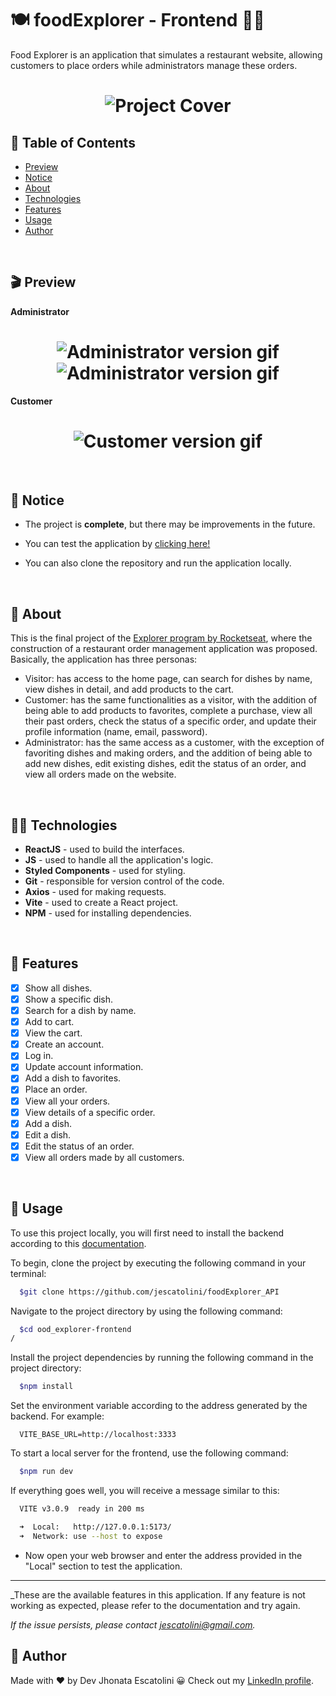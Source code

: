 # 🍽️ foodExplorer - Frontend 👨‍💻

Food Explorer is an application that simulates a restaurant website, allowing customers to place orders while administrators manage these orders.

<h1 align="center">
    <img src="https://s3-alpha.figma.com/hub/file/3218103994/496f6e81-95a2-42cb-84a0-9222b155f244-cover.png" alt="Project Cover">
</h1>

## :scroll: Table of Contents

- [Preview](#clapper-preview)
- [Notice](#loudspeaker-notice)
- [About](#blue_book-about)
- [Technologies](#man_technologist-technologies)
- [Features](#toolbox-features)
- [Usage](#briefcase-usage)
- [Author](#ghost-author)


</br>

## :clapper: Preview

**Administrator**

<h1 align="center">
  <img src="https://github.com/jescatolini/foodExplorer_Front/assets/99694816/e99628f8-45e3-46b9-b41e-ca1d8ef810df" alt="Administrator version gif">
  <img src="https://user-images.githubusercontent.com/99694816/248930491-1094a9df-9824-491f-8fdc-2bbfacce5dd2.png" alt="Administrator version gif">
</h1>


**Customer**

<h1 align="center">
  <img src="https://github-production-user-asset-6210df.s3.amazonaws.com/99694816/248943662-a0572180-78c5-4324-a223-36d90179133c.gif" alt="Customer version gif">
</h1>

</br>

## :loudspeaker: Notice

- The project is **complete**, but there may be improvements in the future.

- You can test the application by [clicking here!](https://food-explorerr.netlify.app)

- You can also clone the repository and run the application locally.

</br>

## :blue_book: About

This is the final project of the [Explorer program by Rocketseat](https://www.rocketseat.com.br/explorer), where the construction of a restaurant order management application was proposed.
Basically, the application has three personas:

- Visitor: has access to the home page, can search for dishes by name, view dishes in detail, and add products to the cart.
- Customer: has the same functionalities as a visitor, with the addition of being able to add products to favorites, complete a purchase, view all their past orders, check the status of a specific order, and update their profile information (name, email, password).
- Administrator: has the same access as a customer, with the exception of favoriting dishes and making orders, and the addition of being able to add new dishes, edit existing dishes, edit the status of an order, and view all orders made on the website.

</br>

## :man_technologist: Technologies

- **ReactJS** - used to build the interfaces.
- **JS** - used to handle all the application's logic.
- **Styled Components** - used for styling.
- **Git** - responsible for version control of the code.
- **Axios** - used for making requests.
- **Vite** - used to create a React project.
- **NPM** - used for installing dependencies.

</br>

## :toolbox: Features

- [x] Show all dishes.
- [x] Show a specific dish.
- [x] Search for a dish by name.
- [x] Add to cart.
- [x] View the cart.
- [x] Create an account.
- [x] Log in.
- [x] Update account information.
- [x] Add a dish to favorites.
- [x] Place an order.
- [x] View all your orders.
- [x] View details of a specific order.
- [x] Add a dish.
- [x] Edit a dish.
- [x] Edit the status of an order.
- [x] View all orders made by all customers.

</br>

## :briefcase: Usage

To use this project locally, you will first need to install the backend according to this [documentation](https://github.com/jescatolini/foodExplorer_API).

To begin, clone the project by executing the following command in your terminal:

```bash
  $git clone https://github.com/jescatolini/foodExplorer_API
```

Navigate to the project directory by using the following command:

```bash
  $cd ood_explorer-frontend
/
```

Install the project dependencies by running the following command in the project directory:

```bash
  $npm install
```

Set the environment variable according to the address generated by the backend. For example:

```JS
  VITE_BASE_URL=http://localhost:3333

```

To start a local server for the frontend, use the following command:

```bash
  $npm run dev
```

If everything goes well, you will receive a message similar to this:

```bash
  VITE v3.0.9  ready in 200 ms

  ➜  Local:   http://127.0.0.1:5173/
  ➜  Network: use --host to expose
```

- Now open your web browser and enter the address provided in the "Local" section to test the application.

---

_These are the available features in this application. If any feature is not working as expected, please refer to the documentation and try again.

_If the issue persists, please contact [jescatolini@gmail.com](mailto:jescatolini@gmail.com)._


  ## :ghost: Author
  Made with :heart: by Dev Jhonata Escatolini :grinning: Check out my [LinkedIn profile](https://www.linkedin.com/in/jhonata-escatolini/).